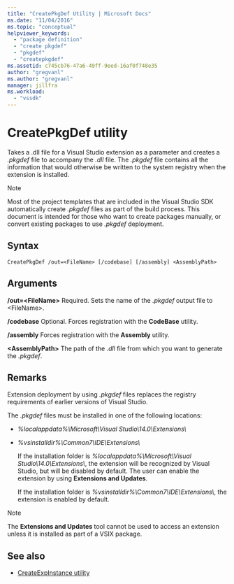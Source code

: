 ```yaml
---
title: "CreatePkgDef Utility | Microsoft Docs"
ms.date: "11/04/2016"
ms.topic: "conceptual"
helpviewer_keywords:
  - "package definition"
  - "create pkgdef"
  - "pkgdef"
  - "createpkgdef"
ms.assetid: c745cb76-47a6-49ff-9eed-16af0f748e35
author: "gregvanl"
ms.author: "gregvanl"
manager: jillfra
ms.workload:
  - "vssdk"
---
```

# CreatePkgDef utility
Takes a .dll file for a Visual Studio extension as a parameter and creates a *.pkgdef* file to accompany the *.dll* file. The *.pkgdef* file contains all the information that would otherwise be written to the system registry when the extension is installed.

> [!NOTE]
>  Most of the project templates that are included in the Visual Studio SDK automatically create *.pkgdef* files as part of the build process. This document is intended for those who want to create packages manually, or convert existing packages to use *.pkgdef*  deployment.

## Syntax

```
CreatePkgDef /out=<FileName> [/codebase] [/assembly] <AssemblyPath>
```

## Arguments
 **/out=&lt;FileName&gt;**
 Required. Sets the name of the *.pkgdef* output file to &lt;FileName&gt;.

 **/codebase**
 Optional. Forces registration with the **CodeBase** utility.

 **/assembly**
 Forces registration with the **Assembly** utility.

 **&lt;AssemblyPath&gt;**
 The path of the *.dll* file from which you want to generate the *.pkgdef*.

## Remarks
 Extension deployment by using *.pkgdef* files replaces the registry requirements of earlier versions of Visual Studio.

 The *.pkgdef* files must be installed in one of the following locations:

- *%localappdata%\Microsoft\Visual Studio\14.0\Extensions\\*

- *%vsinstalldir%\Common7\IDE\Extensions\\*

  If the installation folder is *%localappdata%\Microsoft\Visual Studio\14.0\Extensions\\*, the extension will be recognized by Visual Studio, but will be disabled by default. The user can enable the extension by using **Extensions and Updates**.

  If the installation folder is *%vsinstalldir%\Common7\IDE\Extensions\\*, the extension is enabled by default.

> [!NOTE]
>  The **Extensions and Updates** tool cannot be used to access an extension unless it is installed as part of a VSIX package.

## See also
- [CreateExpInstance utility](../../extensibility/internals/createexpinstance-utility.md)